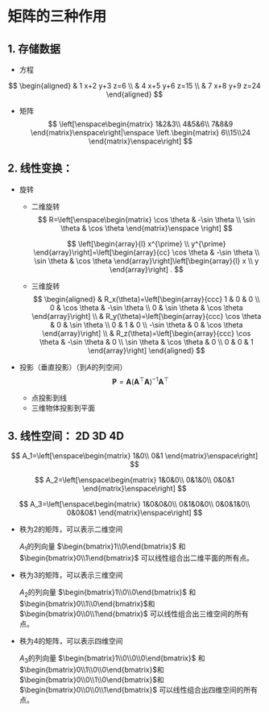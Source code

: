 # 矩阵的三种作用

## 1. 存储数据

- 方程

$$
\begin{aligned}
& 1 x+2 y+3 z=6 \\
& 4 x+5 y+6 z=15 \\
& 7 x+8 y+9 z=24
\end{aligned}
$$

- 矩阵
  $$
  \left[\enspace\begin{matrix}
  1&2&3\\
  4&5&6\\
  7&8&9
  \end{matrix}\enspace\right|\enspace
  \left.\begin{matrix}
  6\\15\\24
  \end{matrix}\enspace\right]
  $$
  

## 2. 线性变换：

- 旋转

  - 二维旋转
    $$
    R=\left[\enspace\begin{matrix}
    \cos \theta & -\sin \theta \\
    \sin \theta & \cos \theta
    \end{matrix}\enspace
    \right]
    $$

    $$
    \left[\begin{array}{l}
    x^{\prime} \\
    y^{\prime}
    \end{array}\right]=\left[\begin{array}{cc}
    \cos \theta & -\sin \theta \\
    \sin \theta & \cos \theta
    \end{array}\right]\left[\begin{array}{l}
    x \\
    y
    \end{array}\right] .
    $$

    

  - 三维旋转
    $$
    \begin{aligned}
    & R_x(\theta)=\left[\begin{array}{ccc}
    1 & 0 & 0 \\
    0 & \cos \theta & -\sin \theta \\
    0 & \sin \theta & \cos \theta
    \end{array}\right] \\
    & R_y(\theta)=\left[\begin{array}{ccc}
    \cos \theta & 0 & \sin \theta \\
    0 & 1 & 0 \\
    -\sin \theta & 0 & \cos \theta
    \end{array}\right] \\
    & R_z(\theta)=\left[\begin{array}{ccc}
    \cos \theta & -\sin \theta & 0 \\
    \sin \theta & \cos \theta & 0 \\
    0 & 0 & 1
    \end{array}\right]
    \end{aligned}
    $$
    

    

- 投影（垂直投影）（到$A$的列空间）
  $$
  \mathbf{P}=\mathbf{A}\left(\mathbf{A}^{\top} \mathbf{A}\right)^{-1} \mathbf{A}^{\top} 
  $$
  

  - 点投影到线
  - 三维物体投影到平面

## 3. 线性空间： 2D 3D 4D

$$
A_1=\left[\enspace\begin{matrix}
1&0\\
0&1
\end{matrix}\enspace\right]
$$

$$
A_2=\left[\enspace\begin{matrix}
1&0&0\\
0&1&0\\
0&0&1
\end{matrix}\enspace\right]
$$

$$
A_3=\left[\enspace\begin{matrix}
1&0&0&0\\
0&1&0&0\\
0&0&1&0\\
0&0&0&1
\end{matrix}\enspace\right]
$$

- 秩为2的矩阵，可以表示二维空间

  $A_1$的列向量 $\begin{bmatrix}1\\0\end{bmatrix}$ 和 $\begin{bmatrix}0\\1\end{bmatrix}$ 可以线性组合出二维平面的所有点。

- 秩为3的矩阵，可以表示三维空间

  $A_2$的列向量 $\begin{bmatrix}1\\0\\0\end{bmatrix}$ 和 $\begin{bmatrix}0\\1\\0\end{bmatrix}$和$\begin{bmatrix}0\\0\\1\end{bmatrix}$ 可以线性组合出三维空间的所有点。

- 秩为4的矩阵，可以表示四维空间

  $A_3$的列向量 $\begin{bmatrix}1\\0\\0\\0\end{bmatrix}$ 和 $\begin{bmatrix}0\\1\\0\\0\end{bmatrix}$和$\begin{bmatrix}0\\0\\1\\0\end{bmatrix}$和$\begin{bmatrix}0\\0\\0\\1\end{bmatrix}$ 可以线性组合出四维空间的所有点。
  
  